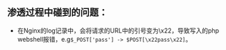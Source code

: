 ## 渗透过程中碰到的问题：

- 在Nginx的log记录中，会将请求的URL中的引号变为\x22，导致写入的php webshell报错，e.g`$_POST['pass'] -> $POST[\x22pass\x22]`。